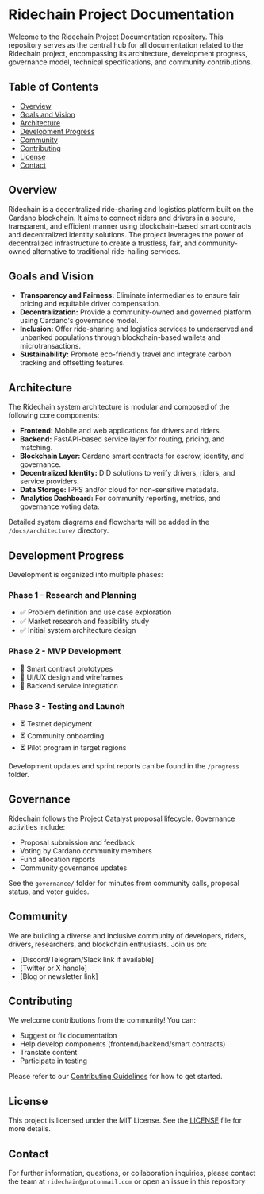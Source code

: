 # Ridechain Project Documentation

Welcome to the Ridechain Project Documentation repository. This repository serves as the central hub for all documentation related to the Ridechain project, encompassing its architecture, development progress, governance model, technical specifications, and community contributions.

## Table of Contents

- [Overview](#overview)
- [Goals and Vision](#goals-and-vision)
- [Architecture](#architecture)
- [Development Progress](#development-progress)
- [Community](#community)
- [Contributing](#contributing)
- [License](#license)
- [Contact](#contact)

## Overview

Ridechain is a decentralized ride-sharing and logistics platform built on the Cardano blockchain. It aims to connect riders and drivers in a secure, transparent, and efficient manner using blockchain-based smart contracts and decentralized identity solutions. The project leverages the power of decentralized infrastructure to create a trustless, fair, and community-owned alternative to traditional ride-hailing services.

## Goals and Vision

- **Transparency and Fairness:** Eliminate intermediaries to ensure fair pricing and equitable driver compensation.
- **Decentralization:** Provide a community-owned and governed platform using Cardano's governance model.
- **Inclusion:** Offer ride-sharing and logistics services to underserved and unbanked populations through blockchain-based wallets and microtransactions.
- **Sustainability:** Promote eco-friendly travel and integrate carbon tracking and offsetting features.

## Architecture

The Ridechain system architecture is modular and composed of the following core components:

- **Frontend:** Mobile and web applications for drivers and riders.
- **Backend:** FastAPI-based service layer for routing, pricing, and matching.
- **Blockchain Layer:** Cardano smart contracts for escrow, identity, and governance.
- **Decentralized Identity:** DID solutions to verify drivers, riders, and service providers.
- **Data Storage:** IPFS and/or cloud for non-sensitive metadata.
- **Analytics Dashboard:** For community reporting, metrics, and governance voting data.

Detailed system diagrams and flowcharts will be added in the `/docs/architecture/` directory.

## Development Progress

Development is organized into multiple phases:

### Phase 1 - Research and Planning
- ✅ Problem definition and use case exploration
- ✅ Market research and feasibility study
- ✅ Initial system architecture design

### Phase 2 - MVP Development
- 🔄 Smart contract prototypes
- 🔄 UI/UX design and wireframes
- 🔄 Backend service integration

### Phase 3 - Testing and Launch
- ⏳ Testnet deployment
- ⏳ Community onboarding
- ⏳ Pilot program in target regions

Development updates and sprint reports can be found in the `/progress` folder.

## Governance

Ridechain follows the Project Catalyst proposal lifecycle. Governance activities include:

- Proposal submission and feedback
- Voting by Cardano community members
- Fund allocation reports
- Community governance updates

See the `governance/` folder for minutes from community calls, proposal status, and voter guides.

## Community

We are building a diverse and inclusive community of developers, riders, drivers, researchers, and blockchain enthusiasts. Join us on:

- [Discord/Telegram/Slack link if available]
- [Twitter or X handle]
- [Blog or newsletter link]

## Contributing

We welcome contributions from the community! You can:

- Suggest or fix documentation
- Help develop components (frontend/backend/smart contracts)
- Translate content
- Participate in testing

Please refer to our [Contributing Guidelines](CONTRIBUTING.md) for how to get started.

## License

This project is licensed under the MIT License. See the [LICENSE](LICENSE) file for more details.

## Contact

For further information, questions, or collaboration inquiries, please contact the team at `ridechain@protonmail.com` or open an issue in this repository
